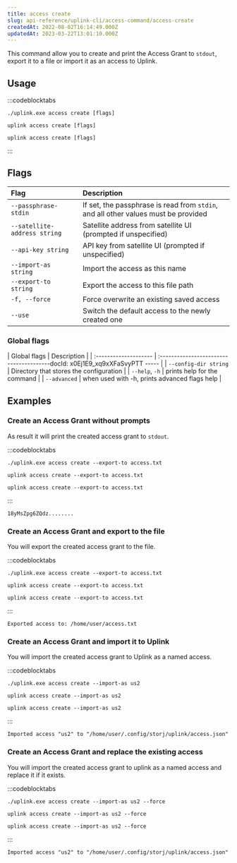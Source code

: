 ```yaml
---
title: access create
slug: api-reference/uplink-cli/access-command/access-create
createdAt: 2022-08-02T16:14:49.000Z
updatedAt: 2023-03-22T13:01:10.000Z
---
```


This command allow you to create and print the Access Grant to `stdout`, export it to a file or import it as an access to Uplink.

## Usage

:::codeblocktabs
```windows
./uplink.exe access create [flags]
```

```macos
uplink access create [flags]
```

```linux
uplink access create [flags]
```
:::

## Flags

| Flag                         | Description                                                                        |
| :--------------------------- | :--------------------------------------------------------------------------------- |
| `--passphrase-stdin`         | If set, the passphrase is read from `stdin`, and all other values must be provided |
| `--satellite-address string` | Satellite address from satellite UI (prompted if unspecified)                      |
| `--api-key string`           | API key from satellite UI (prompted if unspecified)                                |
| `--import-as string`         | Import the access as this name                                                     |
| `--export-to string`         | Export the access to this file path                                                |
| `-f, --force`                | Force overwrite an existing saved access                                           |
| `--use`                      | Switch the default access to the newly created one                                 |

### Global flags

| Global flags          | Description                                   |
| :-------------------- | :---------------------------------------docId: x0Ej1E9_xq9xXFaSvyPTT
----- |
| `--config-dir string` | Directory that stores the configuration       |
| `--help`, `-h`        | prints help for the command                   |
| `--advanced`          | when used with -h, prints advanced flags help |

## Examples

### Create an Access Grant without prompts

As result it will print the created access grant to `stdout`.

:::codeblocktabs
```windows
./uplink.exe access create --export-to access.txt
```

```macos
uplink access create --export-to access.txt
```

```linux
uplink access create --export-to access.txt
```
:::

```Text
18yMsZpg6ZQdz........
```

### Create an Access Grant and export to the file

You will export the created access grant to the file.

:::codeblocktabs
```windows
./uplink.exe access create --export-to access.txt
```

```macos
uplink access create --export-to access.txt
```

```linux
uplink access create --export-to access.txt
```
:::

```Text
Exported access to: /home/user/access.txt
```

### Create an Access Grant and import it to Uplink

You will import the created access grant to Uplink as a named access.

:::codeblocktabs
```windows
./uplink.exe access create --import-as us2
```

```macos
uplink access create --import-as us2
```

```linux
uplink access create --import-as us2
```
:::

```Text
Imported access "us2" to "/home/user/.config/storj/uplink/access.json"
```

### Create an Access Grant and replace the existing access

You will import the created access grant to uplink as a named access and replace it if it exists.

:::codeblocktabs
```windows
./uplink.exe access create --import-as us2 --force
```

```macos
uplink access create --import-as us2 --force
```

```linux
uplink access create --import-as us2 --force
```
:::

```Text
Imported access "us2" to "/home/user/.config/storj/uplink/access.json"
```

